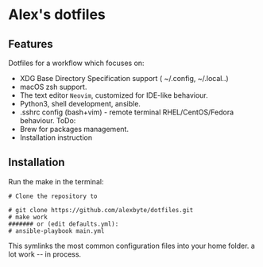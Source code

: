 # Alex's dotfiles

## Features

Dotfiles for a workflow which focuses on:

* XDG Base Directory Specification support ( ~/.config, ~/.local..)
* macOS zsh support.
* The text editor `Neovim`, customized for IDE-like behaviour.
* Python3, shell development, ansible.
* .sshrc config (bash+vim) - remote terminal RHEL/CentOS/Fedora behaviour.
ToDo:
* Brew for packages management.
* Installation instruction

## Installation
Run the make in the terminal:

```{bash}
# Clone the repository to

# git clone https://github.com/alexbyte/dotfiles.git
# make work
####### or (edit defaults.yml):
# ansible-playbook main.yml

```
This symlinks the most common configuration files into your home folder.
a lot work -- in process.

